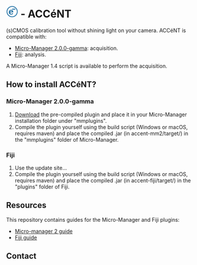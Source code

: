 # ![accent-logo-blue-32](accent-fiji\src\main\resources\images\accent-logo-blue-32.png) - ACCéNT

(s)CMOS calibration tool without shining light on your camera. ACCéNT is compatible with:

- [Micro-Manager 2.0.0-gamma](https://micro-manager.org/wiki/Download_Micro-Manager_Latest_Release): acquisition.
- [Fiji](https://imagej.net/Fiji/Downloads): analysis.

A Micro-Manager 1.4 script is available to perform the acquisition.

## How to install ACCéNT?

### Micro-Manager 2.0.0-gamma

1. [Download]() the pre-compiled plugin and place it in your Micro-Manager installation folder under "mmplugins".
2. Compile the plugin yourself using the build script (Windows or macOS, requires maven) and place the compiled .jar (in accent-mm2/target/) in the "mmplugins" folder of Micro-Manager.

### Fiji

1. Use the update site...
2. Compile the plugin yourself using the build script (Windows or macOS, requires maven) and place the compiled .jar (in accent-fiji/target/) in the "plugins" folder of Fiji.



## Resources

This repository contains guides for the Micro-Manager and Fiji plugins:

- [Micro-manager 2 guide]()
- [Fiji guide]()



## Contact